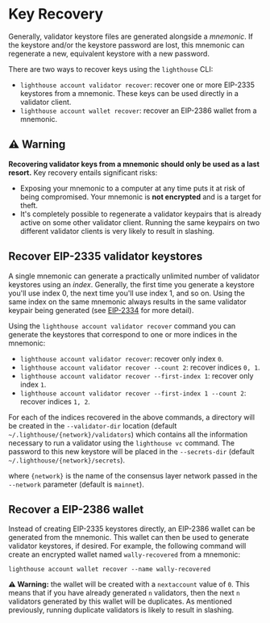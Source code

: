 # Key Recovery


Generally, validator keystore files are generated alongside a *mnemonic*. If
the keystore and/or the keystore password are lost, this mnemonic can
regenerate a new, equivalent keystore with a new password.

There are two ways to recover keys using the `lighthouse` CLI:

- `lighthouse account validator recover`: recover one or more EIP-2335 keystores from a mnemonic.
	These keys can be used directly in a validator client.
- `lighthouse account wallet recover`: recover an EIP-2386 wallet from a
	mnemonic.

## ⚠️ Warning

**Recovering validator keys from a mnemonic should only be used as a last
resort.** Key recovery entails significant risks:

- Exposing your mnemonic to a computer at any time puts it at risk of being
	compromised. Your mnemonic is **not encrypted** and is a target for theft.
- It's completely possible to regenerate a validator keypairs that is already active
	on some other validator client. Running the same keypairs on two different
	validator clients is very likely to result in slashing.

## Recover EIP-2335 validator keystores

A single mnemonic can generate a practically unlimited number of validator
keystores using an *index*. Generally, the first time you generate a keystore
you'll use index 0, the next time you'll use index 1, and so on. Using the same
index on the same mnemonic always results in the same validator keypair being
generated (see [EIP-2334](https://eips.ethereum.org/EIPS/eip-2334) for more
detail).


Using the `lighthouse account validator recover` command you can generate the
keystores that correspond to one or more indices in the mnemonic:

- `lighthouse account validator recover`: recover only index `0`.
- `lighthouse account validator recover --count 2`: recover indices `0, 1`.
- `lighthouse account validator recover --first-index 1`: recover only index `1`.
- `lighthouse account validator recover --first-index 1 --count 2`: recover indices `1, 2`.


For each of the indices recovered in the above commands, a directory will be
created in the `--validator-dir` location (default `~/.lighthouse/{network}/validators`)
which contains all the information necessary to run a validator using the
`lighthouse vc` command. The password to this new keystore will be placed in
the `--secrets-dir` (default `~/.lighthouse/{network}/secrets`).

where `{network}` is the name of the consensus layer network passed in the `--network` parameter (default is `mainnet`).

## Recover a EIP-2386 wallet

Instead of creating EIP-2335 keystores directly, an EIP-2386 wallet can be
generated from the mnemonic. This wallet can then be used to generate validator
keystores, if desired. For example, the following command will create an
encrypted wallet named `wally-recovered` from a mnemonic:

```
lighthouse account wallet recover --name wally-recovered
```

**⚠️ Warning:** the wallet will be created with a `nextaccount` value of `0`.
This means that if you have already generated `n` validators, then the next `n`
validators generated by this wallet will be duplicates. As mentioned
previously, running duplicate validators is likely to result in slashing.
